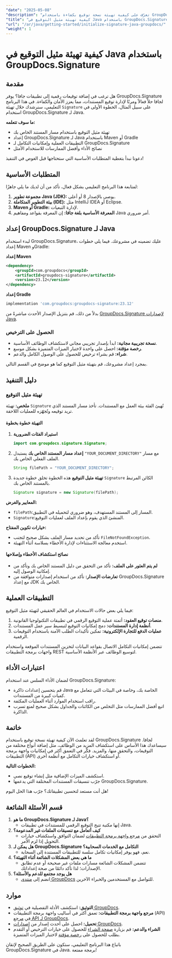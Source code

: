 ```yaml
---
"date": "2025-05-08"
"description": "تعرّف على كيفية تهيئة نسخة توقيع بكفاءة باستخدام GroupDocs.Signature لجافا. اتبع هذا الدليل الشامل لتحسين تطبيقات توقيع المستندات لديك."
"title": "كيفية تهيئة مثيل التوقيع في Java باستخدام GroupDocs.Signature"
"url": "/ar/java/getting-started/initialize-signature-java-groupdocs/"
"weight": 1
---
```


# كيفية تهيئة مثيل التوقيع في Java باستخدام GroupDocs.Signature

## مقدمة

هل ترغب في إضافة توقيعات رقمية إلى تطبيقات جافا؟ يوفر GroupDocs.Signature لجافا حلاً فعالاً ومرنًا لإدارة توقيع المستندات، مما يعزز الأمان والكفاءة. في هذا البرنامج التعليمي، سنرشدك خلال تهيئة `Signature` على سبيل المثال، الخطوة الأولى في استخدام GroupDocs.Signature لـ Java.

**ما سوف تتعلمه:**
- تهيئة مثيل التوقيع باستخدام مسار المستند الخاص بك
- إعداد GroupDocs.Signature لـ Java باستخدام Maven أو Gradle
- التطبيقات العملية وإمكانيات التكامل لـ GroupDocs.Signature
- نصائح الأداء وأفضل الممارسات للاستخدام الأمثل

دعونا نبدأ بتغطية المتطلبات الأساسية التي ستحتاجها قبل الغوص في التنفيذ!

## المتطلبات الأساسية

لمتابعة هذا البرنامج التعليمي بشكل فعال، تأكد من أن لديك ما يلي جاهزًا:

1. **مجموعة تطوير Java (JDK):** يوصى بالإصدار 8 أو أعلى.
2. **بيئة التطوير المتكاملة (IDE):** مثل IntelliJ IDEA أو Eclipse.
3. **Maven أو Gradle:** لإدارة التبعيات.
4. **المعرفة الأساسية بلغة جافا:** إن المعرفة بقواعد ومفاهيم Java أمر ضروري.

## إعداد GroupDocs.Signature لـ Java

لبدء استخدام GroupDocs.Signature، عليك تضمينه في مشروعك. فيما يلي خطوات إعداد Maven وGradle:

**إعداد Maven**
```xml
<dependency>
    <groupId>com.groupdocs</groupId>
    <artifactId>groupdocs-signature</artifactId>
    <version>23.12</version>
</dependency>
```

**إعداد Gradle**
```gradle
implementation 'com.groupdocs:groupdocs-signature:23.12'
```

بدلاً من ذلك، قم بتنزيل الإصدار الأحدث مباشرةً من [GroupDocs.Signature لإصدارات Java](https://releases.groupdocs.com/signature/java/).

### الحصول على الترخيص
- **نسخة تجريبية مجانية:** ابدأ بإصدار تجريبي مجاني لاستكشاف الوظائف الأساسية.
- **رخصة مؤقتة:** احصل على واحدة لاختبار الميزات المتميزة بشكل موسع.
- **شراء:** قم بشراء ترخيص للحصول على الوصول الكامل والدعم.

بمجرد إعداد مشروعك، قم بتهيئة مثيل التوقيع كما هو موضح في القسم التالي.

## دليل التنفيذ

### تهيئة مثيل التوقيع

**ملخص:**
تهيئة `Signature` تُهيئ الفئة بيئة العمل مع المستندات. تأخذ مسار المستند الذي تريد توقيعه وتُجهّزه للعمليات اللاحقة.

#### التهيئة خطوة بخطوة

1. **استيراد الفئات الضرورية**
   ```java
   import com.groupdocs.signature.Signature;
   ```
2. **إعداد مسار المستند الخاص بك**
   يستبدل `"YOUR_DOCUMENT_DIRECTORY"` مع مسار الملف الفعلي الخاص بك.
   ```java
   String filePath = "YOUR_DOCUMENT_DIRECTORY";
   ```
3. **تهيئة مثيل التوقيع**
   هذه الخطوة تخلق خطوة جديدة `Signature` الكائن المرتبط بالمستند الخاص بك.
   ```java
   Signature signature = new Signature(filePath);
   ```

**المعايير والغرض:**
- `filePath`:المسار إلى المستند المستهدف، وهو ضروري لتحميله في التطبيق.
- `Signature`:المنشئ الذي يقوم بإعداد الملف لعمليات التوقيع.

**خيارات تكوين المفتاح:**
- تأكد من تحديد مسار الملف بشكل صحيح لتجنب `FileNotFoundException`.
- استخدم معالجة الاستثناءات لإدارة الأخطاء بسلاسة أثناء التهيئة.

#### نصائح استكشاف الأخطاء وإصلاحها
- **لم يتم العثور على الملف:** تأكد من التحقق من دليل المستند الخاص بك وتأكد من إمكانية الوصول إليه.
- **تعارضات الإصدار:** تأكد من استخدام إصدارات متوافقة من GroupDocs.Signature مع إعداد JDK الخاص بك.

## التطبيقات العملية

فيما يلي بعض حالات الاستخدام في العالم الحقيقي لتهيئة مثيل التوقيع:
1. **منصات توقيع العقود:** أتمتة عملية التوقيع الرقمي في تطبيقات التكنولوجيا القانونية.
2. **أنظمة إدارة المستندات:** دمج إمكانيات التوقيع لتبسيط سير عمل المستندات.
3. **عمليات الدفع للتجارة الإلكترونية:** تمكين تأكيدات الطلب الآمنة باستخدام التوقيعات الرقمية.

تتضمن إمكانيات التكامل الاتصال بقواعد البيانات لتخزين المستندات الموقعة واستخدام واجهات برمجة التطبيقات REST لتوسيع الوظائف عبر الأنظمة الأساسية.

## اعتبارات الأداء

لضمان الأداء السلس عند استخدام GroupDocs.Signature:
- قم بتحسين إعدادات ذاكرة Java الخاصة بك، وخاصة في البيئات التي تتعامل مع كميات كبيرة من المستندات.
- راقب استخدام الموارد أثناء العمليات المكثفة.
- اتبع أفضل الممارسات مثل التخلص من الكائنات والجداول بشكل صحيح لمنع تسرب الذاكرة.

## خاتمة

لقد تعلمتَ الآن كيفية تهيئة نسخة توقيع باستخدام GroupDocs.Signature لجافا. سيساعدك هذا الأساس على استكشاف المزيد من الوظائف، مثل إضافة أنواع مختلفة من التوقيعات، والتحقق منها، والمزيد. فكّر في التعمق أكثر في إمكانيات واجهة برمجة التطبيقات (API) أو استكشاف خيارات التكامل مع أنظمة أخرى.

**الخطوات التالية:**
- استكشف الميزات الإضافية مثل إنشاء توقيع نصي.
- جرّب تنسيقات المستندات المختلفة التي يدعمها GroupDocs.Signature.

هل أنت مستعد لتحسين تطبيقاتك؟ جرّب هذا الحل اليوم!

## قسم الأسئلة الشائعة

1. **ما هو GroupDocs.Signature لـ Java؟**
   - إنها مكتبة تتيح التوقيع الرقمي للمستندات في تطبيقات Java.
2. **كيف أتعامل مع تنسيقات الملفات غير المدعومة؟**
   - التحقق من [مرجع واجهة برمجة التطبيقات](https://reference.groupdocs.com/signature/java/) لضمان التوافق واستكشاف خيارات التحويل إذا لزم الأمر.
3. **هل يمكن لـ GroupDocs.Signature التكامل مع الخدمات السحابية؟**
   - نعم، فهو يوفر إمكانيات تكامل سلسة للتطبيقات المستندة إلى السحابة.
4. **ما هي بعض المشكلات الشائعة أثناء التهيئة؟**
   - تتضمن المشكلات الشائعة مسارات ملفات غير صحيحة أو عدم تطابق الإصدارات؛ لذا تأكد دائمًا من صحة إعداداتك.
5. **هل يوجد مجتمع للدعم والأسئلة؟**
   - انضم إلى [منتدى GroupDocs](https://forum.groupdocs.com/c/signature/) للتواصل مع المستخدمين والخبراء الآخرين.

## موارد
- **التوثيق:** استكشف الأدلة التفصيلية في [توثيق GroupDocs](https://docs.groupdocs.com/signature/java/).
- **مرجع واجهة برمجة التطبيقات:** تعمق أكثر في أساليب واجهة برمجة التطبيقات (API) في [مرجع API لـ GroupDocs](https://reference.groupdocs.com/signature/java/).
- **تحميل:** احصل على أحدث إصدار من [إصدارات GroupDocs](https://releases.groupdocs.com/signature/java/).
- **الشراء والدعم:** قم بزيارة [صفحة الشراء](https://purchase.groupdocs.com/buy) للحصول على خيارات الترخيص أو التقدم بطلب للحصول على [رخصة مؤقتة](https://purchase.groupdocs.com/temporary-license/) لاختبار الميزات المتميزة.

باتباع هذا البرنامج التعليمي، ستكون على الطريق الصحيح لإتقان GroupDocs.Signature في Java. برمجة ممتعة!